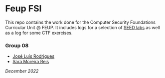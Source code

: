 # Feup FSI

This repo contains the work done for the Computer Security Foundations Curricular Unit @ FEUP.
It includes logs for a selection of [SEED labs](https://seedsecuritylabs.org/) as well as a log for some CTF exercises.


### Group 08

- [José Luís Rodrigues](https://github.com/jlcrodrigues)
- [Sara Moreira Reis](https://github.com/srissirs)

*December 2022*

